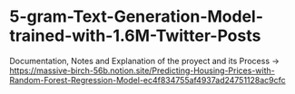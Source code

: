 # 5-gram-Text-Generation-Model-trained-with-1.6M-Twitter-Posts
Documentation, Notes and Explanation of the proyect and its Process -> https://massive-birch-56b.notion.site/Predicting-Housing-Prices-with-Random-Forest-Regression-Model-ec4f834755af4937ad24751128ac9cfc

